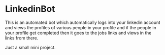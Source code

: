 # LinkedinBot

This is an automated bot which automatically logs into your linkedin account and views the profiles of various people in your profile and if 
the people in your profile get completed then it goes to the jobs links and views in the links from there.

Just a small mini project.
